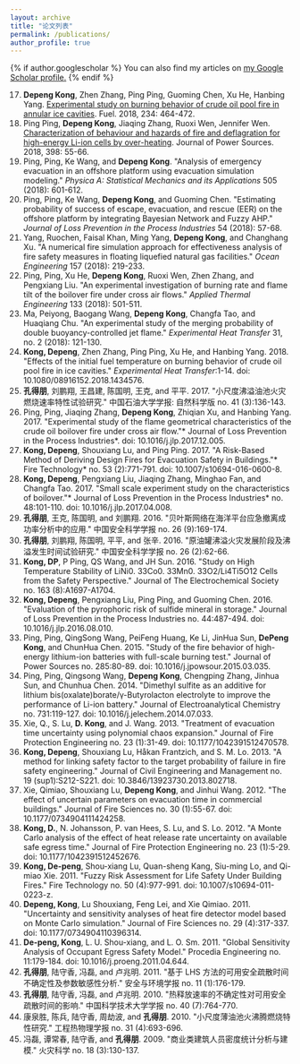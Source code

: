 ```yaml
---
layout: archive
title: "论文列表"
permalink: /publications/
author_profile: true
---
```


{% if author.googlescholar %}
  You can also find my articles on <u><a href="{{author.googlescholar}}">my Google Scholar profile</a>.</u>
{% endif %}

17. **Depeng Kong**, Zhen Zhang, Ping Ping, Guoming Chen, Xu He, Hanbing Yang. <u>[Experimental study on burning behavior of crude oil pool fire in annular ice cavities](https://www.sciencedirect.com/science/article/pii/S001623611831247X)</u>. Fuel. 2018, 234: 464-472.
27. Ping Ping, **Depeng Kong**, Jiaqing Zhang, Ruoxi Wen, Jennifer Wen. <u>[Characterization of behaviour and hazards of fire and deflagration for high-energy Li-ion cells by over-heating](https://www.sciencedirect.com/science/article/pii/S0378775318307523)</u>. Journal of Power Sources. 2018, 398: 55-66. 
37. Ping, Ping, Ke Wang, and **Depeng Kong**. "Analysis of emergency evacuation in an offshore platform using evacuation simulation modeling." *Physica A: Statistical Mechanics and its Applications* 505 (2018): 601-612.
47. Ping, Ping, Ke Wang, **Depeng Kong**, and Guoming Chen. "Estimating probability of success of escape, evacuation, and rescue (EER) on the offshore platform by integrating Bayesian Network and Fuzzy AHP." *Journal of Loss Prevention in the Process Industries* 54 (2018): 57-68.
57. Yang, Ruochen, Faisal Khan, Ming Yang, **Depeng Kong**, and Changhang Xu. "A numerical fire simulation approach for effectiveness analysis of fire safety measures in floating liquefied natural gas facilities." *Ocean Engineering* 157 (2018): 219-233.
67. Ping, Ping, Xu He, **Depeng Kong**, Ruoxi Wen, Zhen Zhang, and Pengxiang Liu. "An experimental investigation of burning rate and flame tilt of the boilover fire under cross air flows." *Applied Thermal Engineering* 133 (2018): 501-511.
77. Ma, Peiyong, Baogang Wang, **Depeng Kong**, Changfa Tao, and Huaqiang Chu. "An experimental study of the merging probability of double buoyancy-controlled jet flame." *Experimental Heat Transfer* 31, no. 2 (2018): 121-130.
87. **Kong, Depeng**, Zhen Zhang, Ping Ping, Xu He, and Hanbing Yang. 2018. "Effects of the initial fuel temperature on burning behavior of crude oil pool fire in ice cavities." *Experimental Heat Transfer*:1-14. doi: 10.1080/08916152.2018.1434576.
97. **孔得朋**, 刘鹏翔, 王昌建, 陈国明, 王克, and 平平. 2017. "小尺度沸溢油池火灾燃烧速率特性试验研究." 中国石油大学学报: 自然科学版 no. 41 (3):136-143.
107. Ping, Ping, Jiaqing Zhang, **Depeng Kong**, Zhiqian Xu, and Hanbing Yang. 2017. "Experimental study of the flame geometrical characteristics of the crude oil boilover fire under cross air flow."* Journal of Loss Prevention in the Process Industries*. doi: 10.1016/j.jlp.2017.12.005.
117. **Kong, Depeng**, Shouxiang Lu, and Ping Ping. 2017. "A Risk-Based Method of Deriving Design Fires for Evacuation Safety in Buildings."* Fire Technology* no. 53 (2):771-791. doi: 10.1007/s10694-016-0600-8.
127. **Kong, Depeng**, Pengxiang Liu, Jiaqing Zhang, Minghao Fan, and Changfa Tao. 2017. "Small scale experiment study on the characteristics of boilover."* Journal of Loss Prevention in the Process Industries* no. 48:101-110. doi: 10.1016/j.jlp.2017.04.008.
137. **孔得朋**, 王克, 陈国明, and 刘鹏翔. 2016. "贝叶斯网络在海洋平台应急撤离成功率分析中的应用." 中国安全科学学报 no. 26 (9):169-174.
147. **孔得朋**, 刘鹏翔, 陈国明, 平平, and 张辛. 2016. "原油罐沸溢火灾发展阶段及沸溢发生时间试验研究." 中国安全科学学报 no. 26 (2):62-66.
157. **Kong, DP**, P Ping, QS Wang, and JH Sun. 2016. "Study on High Temperature Stability of LiNi0. 33Co0. 33Mn0. 33O2/Li4Ti5O12 Cells from the Safety Perspective." Journal of The Electrochemical Society no. 163 (8):A1697-A1704.
167. **Kong, Depeng**, Pengxiang Liu, Ping Ping, and Guoming Chen. 2016. "Evaluation of the pyrophoric risk of sulfide mineral in storage." Journal of Loss Prevention in the Process Industries no. 44:487-494. doi: 10.1016/j.jlp.2016.08.010.
177. Ping, Ping, QingSong Wang, PeiFeng Huang, Ke Li, JinHua Sun, **DePeng Kong**, and ChunHua Chen. 2015. "Study of the fire behavior of high-energy lithium-ion batteries with full-scale burning test." Journal of Power Sources no. 285:80-89. doi: 10.1016/j.jpowsour.2015.03.035.
187. Ping, Ping, Qingsong Wang, **Depeng Kong**, Chengping Zhang, Jinhua Sun, and Chunhua Chen. 2014. "Dimethyl sulfite as an additive for lithium bis(oxalate)borate/γ-Butyrolacton electrolyte to improve the performance of Li-ion battery." Journal of Electroanalytical Chemistry no. 731:119-127. doi: 10.1016/j.jelechem.2014.07.033.
197. Xie, Q., S. Lu, **D. Kong**, and J. Wang. 2013. "Treatment of evacuation time uncertainty using polynomial chaos expansion." Journal of Fire Protection Engineering no. 23 (1):31-49. doi: 10.1177/1042391512470578.
207. **Kong, Depeng**, Shouxiang Lu, Håkan Frantzich, and S. M. Lo. 2013. "A method for linking safety factor to the target probability of failure in fire safety engineering." Journal of Civil Engineering and Management no. 19 (sup1):S212-S221. doi: 10.3846/13923730.2013.802718.
217. Xie, Qimiao, Shouxiang Lu, **Depeng Kong**, and Jinhui Wang. 2012. "The effect of uncertain parameters on evacuation time in commercial buildings." Journal of Fire Sciences no. 30 (1):55-67. doi: 10.1177/0734904111424258.
227. **Kong, D.**, N. Johansson, P. van Hees, S. Lu, and S. Lo. 2012. "A Monte Carlo analysis of the effect of heat release rate uncertainty on available safe egress time." Journal of Fire Protection Engineering no. 23 (1):5-29. doi: 10.1177/1042391512452676.
237. **Kong, De-peng**, Shou-xiang Lu, Quan-sheng Kang, Siu-ming Lo, and Qi-miao Xie. 2011. "Fuzzy Risk Assessment for Life Safety Under Building Fires." Fire Technology no. 50 (4):977-991. doi: 10.1007/s10694-011-0223-z.
247. **Depeng, Kong**, Lu Shouxiang, Feng Lei, and Xie Qimiao. 2011. "Uncertainty and sensitivity analyses of heat fire detector model based on Monte Carlo simulation." Journal of Fire Sciences no. 29 (4):317-337. doi: 10.1177/0734904110396314.
257. **De-peng, Kong**, L. U. Shou-xiang, and L. O. Sm. 2011. "Global Sensitivity Analysis of Occupant Egress Safety Model." Procedia Engineering no. 11:179-184. doi: 10.1016/j.proeng.2011.04.644.
267. **孔得朋**, 陆守香, 冯磊, and 卢兆明. 2011. "基于 LHS 方法的可用安全疏散时间不确定性及参数敏感性分析." 安全与环境学报 no. 11 (1):176-179.
277. **孔得朋**, 陆守香, 冯磊, and 卢兆明. 2010. "热释放速率的不确定性对可用安全疏散时间的影响." 中国科学技术大学学报 no. 40 (7):764-770.
287. 康泉胜, 陈兵, 陆守香, 周劫波, and **孔得朋**. 2010. "小尺度薄油池火沸腾燃烧特性研究." 工程热物理学报 no. 31 (4):693-696.
297. 冯磊, 谭常春, 陆守香, and **孔得朋**. 2009. "商业类建筑人员密度统计分析与建模." 火灾科学 no. 18 (3):130-137.

